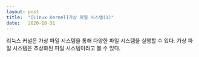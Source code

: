 ```yaml
---
layout: post
title:  "[Linux Kernel]가상 파일 시스템(1)"
date:   2020-10-31
---
```

리눅스 커널은 가상 파일 시스템을 통해 다양한 파일 시스템을 실행할 수 있다. 가상 파일 시스템은 추상화된 파일 시스템이라고 볼 수 있다. 
